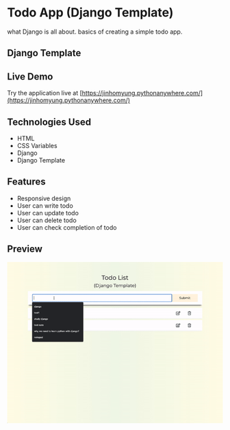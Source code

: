# Todo App (Django Template)
what Django is all about. basics of creating a simple todo app.


## Django Template

## Live Demo
Try the application live at [https://jinhomyung.pythonanywhere.com/](https://jinhomyung.pythonanywhere.com/)

## Technologies Used
- HTML
- CSS Variables 
- Django
- Django Template

## Features
  - Responsive design
  - User can write todo
  - User can update todo
  - User can delete todo
  - User can check completion of todo

## Preview
![todo app](./todo.gif)

